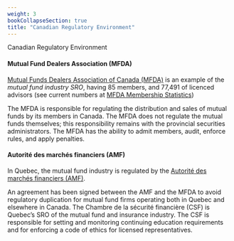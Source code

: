 ```yaml
---
weight: 3
bookCollapseSection: true
title: "Canadian Regulatory Environment"
---
```



Canadian Regulatory Environment



#### Mutual Fund Dealers Association (MFDA)

[Mutual Funds Dealers Association of Canada (MFDA)](https://mfda.ca/) is an example of the *mutual fund industry SRO*, having 85 members, and 77,491 of licenced advisors (see current numbers at [MFDA Membership Statistics](https://mfda.ca/members/membership-statistics/))

The MFDA is responsible for regulating the distribution and sales of mutual funds by its members in Canada. The MFDA does not regulate the mutual funds themselves; this responsibility remains with the provincial securities administrators. The MFDA has the ability to admit members, audit, enforce rules, and apply penalties.

#### Autorité des marchés financiers (AMF)
In Quebec, the mutual fund industry is regulated by the [Autorité des marchés financiers (AMF)](https://lautorite.qc.ca/grand-public). 

An agreement has been signed between the AMF and the MFDA to avoid regulatory duplication for mutual fund firms operating both in Quebec and elsewhere in Canada. The Chambre de la sécurité financière (CSF) is Quebec’s SRO of the mutual fund and insurance industry. The CSF is responsible for setting and monitoring continuing education requirements and for enforcing a code of ethics for licensed representatives.